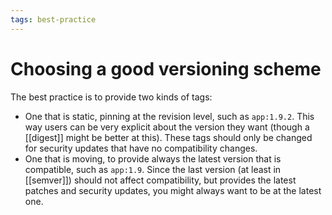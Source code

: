 ```yaml
---
tags: best-practice
---
```


# Choosing a good versioning scheme
The best practice is to provide two kinds of tags:
* One that is static, pinning at the revision level, such as `app:1.9.2`. This way users can be very explicit about the version they want (though a [[digest]] might be better at this). These tags should only be changed for security updates that have no compatibility changes.
* One that is moving, to provide always the latest version that is compatible, such as `app:1.9`. Since the last version (at least in [[semver]]) should not affect compatibility, but provides the latest patches and security updates, you might always want to be at the latest one.
